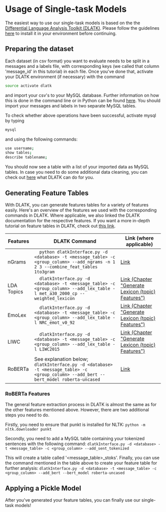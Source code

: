 # Usage of Single-task Models

The easiest way to use our single-task models is based on the the [Differential Language Analysis Toolkit (DLATK)](http://dlatk.wwbp.org).
Please follow the guidelines [here](https://github.com/dlatk/dlatk) to install it in your environment before continuing.

## Preparing the dataset

Each dataset (in csv format) you want to evaluate needs to be split in a messages and a labels file, with corresponding keys (we called that column 'message_id' in this tutorial) in each file. Once you've done that, activate your DLATK environment (if necessary) with the command

```bash
source activate dlatk
```

and import your csv's to your MySQL database. Further information on how this is done in the command line or in Python can be found [here](http://dlatk.wwbp.org/tutorials/tut_import_methods.html?highlight=importmethods). You should import your messages and labels in two separate MySQL tables.

To check whether above operations have been successful, activate mysql by typing 

```bash
mysql
```

and using the following commands:

```bash
use username;
show tables;
describe tablename;
```

You should now see a table with a list of your imported data as MySQL tables. In case you need to do some additional data cleaning, you can check out [here](http://dlatk.wwbp.org/tutorials/tut_data_cleaning.html) what DLATK can do for you.

## Generating Feature Tables

With DLATK, you can generate features tables for a variety of features easily. Here's an overview of the features we used with the corresponding commands in DLATK. Where applicable, we also linked the DLATK documentation for the respective features. If you want a more in-depth tutorial on feature tables in DLATK, check out [this link](http://dlatk.wwbp.org/tutorials/tut_feat_tables.html).

|Features  |DLATK Command                                                                                                                 |Link (where applicable)|
|----------|-----------------------------------------------------------------------------------------------------------------------------|-----------------------|
|nGrams    |```  python dlatkInterface.py -d <database> -t <message_table> -c <group_column> --add_ngrams -n 1 2 3 --combine_feat_tables 1to3gram``` | [Link](http://dlatk.wwbp.org/fwinterface/fwflag_add_ngrams.html)|
|LDA Topics|```  dlatkInterface.py -d <database> -t <message_table> -c <group_column> --add_lex_table -l met_a30_2000_cp --weighted_lexicon``` | [Link (Chapter "Generate Lexicon (topic) Features")](http://dlatk.wwbp.org/tutorials/tut_dla.html)|
|EmoLex    | ```  dlatkInterface.py -d <database> -t <message_table> -c <group_column> --add_lex_table -l NRC_emot_v0_92``` | [Link (Chapter "Generate Lexicon (topic) Features")](http://dlatk.wwbp.org/tutorials/tut_dla.html)|
|LIWC      |```  dlatkInterface.py -d <database> -t <message_table> -c <group_column> --add_lex_table -l LIWC2015``` | [Link (Chapter "Generate Lexicon (topic) Features")](http://dlatk.wwbp.org/tutorials/tut_dla.html)|
|RoBERTa   |See explanation below; ```dlatkInterface.py -d <database> -t <message_table> -c <group_column> --add_bert --bert_model roberta-uncased```| [Link](http://dlatk.wwbp.org/tutorials/tut_bert.html)|

### RoBERTa Features

The general feature extraction process in DLATK is almost the same as for the other features mentioned above. However, there are two additional steps you need to do.

Firstly, you need to ensure that punkt is installed for NLTK:
```python -m nltk.downloader punkt```

Secondly, you need to add a MySQL table containing your tokenized sentences with the following command:
```dlatkInterface.py -d <database> -t <message_table> -c <group_column> --add_sent_tokenized```

This will create a table called '<message\_table>\_stoks'. Finally, you can use the command mentioned in the table above to create your feature table for further analysis:
```dlatkInterface.py -d <database> -t <message_table> -c <group_column> --add_bert --bert_model roberta-uncased```

## Applying a Pickle Model

After you've generated your feature tables, you can finally use our single-task models! 
